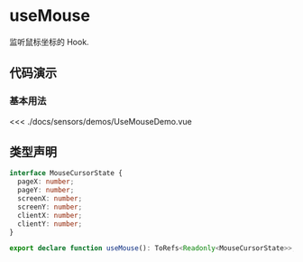 # useMouse

监听鼠标坐标的 Hook.

## 代码演示

### 基本用法

<script setup>
import UseMouseDemo from './demos/UseMouseDemo.vue'
</script>
<UseMouseDemo />

<<< ./docs/sensors/demos/UseMouseDemo.vue

## 类型声明

```ts
interface MouseCursorState {
  pageX: number;
  pageY: number;
  screenX: number;
  screenY: number;
  clientX: number;
  clientY: number;
}

export declare function useMouse(): ToRefs<Readonly<MouseCursorState>>;
```
